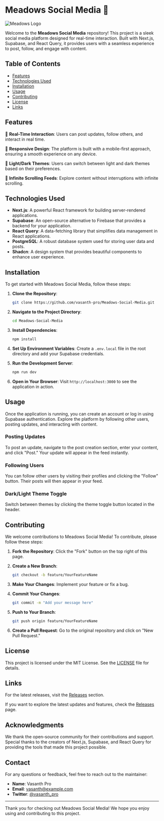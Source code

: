 # Meadows Social Media 🌿

![Meadows Logo](https://img.shields.io/badge/Meadows-Social%20Media-brightgreen?style=flat&logo=nextdotjs)

Welcome to the **Meadows Social Media** repository! This project is a sleek social media platform designed for real-time interaction. Built with Next.js, Supabase, and React Query, it provides users with a seamless experience to post, follow, and engage with content.

## Table of Contents

- [Features](#features)
- [Technologies Used](#technologies-used)
- [Installation](#installation)
- [Usage](#usage)
- [Contributing](#contributing)
- [License](#license)
- [Links](#links)

## Features

🌟 **Real-Time Interaction**: Users can post updates, follow others, and interact in real time. 

📱 **Responsive Design**: The platform is built with a mobile-first approach, ensuring a smooth experience on any device.

🌈 **Light/Dark Themes**: Users can switch between light and dark themes based on their preferences.

🔄 **Infinite Scrolling Feeds**: Explore content without interruptions with infinite scrolling.

## Technologies Used

- **Next.js**: A powerful React framework for building server-rendered applications.
- **Supabase**: An open-source alternative to Firebase that provides a backend for your application.
- **React Query**: A data-fetching library that simplifies data management in React applications.
- **PostgreSQL**: A robust database system used for storing user data and posts.
- **Shadcn**: A design system that provides beautiful components to enhance user experience.

## Installation

To get started with Meadows Social Media, follow these steps:

1. **Clone the Repository**:
   ```bash
   git clone https://github.com/vasanth-pro/Meadows-Social-Media.git
   ```

2. **Navigate to the Project Directory**:
   ```bash
   cd Meadows-Social-Media
   ```

3. **Install Dependencies**:
   ```bash
   npm install
   ```

4. **Set Up Environment Variables**: Create a `.env.local` file in the root directory and add your Supabase credentials.

5. **Run the Development Server**:
   ```bash
   npm run dev
   ```

6. **Open in Your Browser**: Visit `http://localhost:3000` to see the application in action.

## Usage

Once the application is running, you can create an account or log in using Supabase authentication. Explore the platform by following other users, posting updates, and interacting with content.

### Posting Updates

To post an update, navigate to the post creation section, enter your content, and click "Post." Your update will appear in the feed instantly.

### Following Users

You can follow other users by visiting their profiles and clicking the "Follow" button. Their posts will then appear in your feed.

### Dark/Light Theme Toggle

Switch between themes by clicking the theme toggle button located in the header.

## Contributing

We welcome contributions to Meadows Social Media! To contribute, please follow these steps:

1. **Fork the Repository**: Click the "Fork" button on the top right of this page.

2. **Create a New Branch**:
   ```bash
   git checkout -b feature/YourFeatureName
   ```

3. **Make Your Changes**: Implement your feature or fix a bug.

4. **Commit Your Changes**:
   ```bash
   git commit -m "Add your message here"
   ```

5. **Push to Your Branch**:
   ```bash
   git push origin feature/YourFeatureName
   ```

6. **Create a Pull Request**: Go to the original repository and click on "New Pull Request."

## License

This project is licensed under the MIT License. See the [LICENSE](LICENSE) file for details.

## Links

For the latest releases, visit the [Releases](https://github.com/vasanth-pro/Meadows-Social-Media/releases) section.

If you want to explore the latest updates and features, check the [Releases](https://github.com/vasanth-pro/Meadows-Social-Media/releases) page.

## Acknowledgments

We thank the open-source community for their contributions and support. Special thanks to the creators of Next.js, Supabase, and React Query for providing the tools that made this project possible.

## Contact

For any questions or feedback, feel free to reach out to the maintainer:

- **Name**: Vasanth Pro
- **Email**: vasanth@example.com
- **Twitter**: [@vasanth_pro](https://twitter.com/vasanth_pro)

---

Thank you for checking out Meadows Social Media! We hope you enjoy using and contributing to this project.